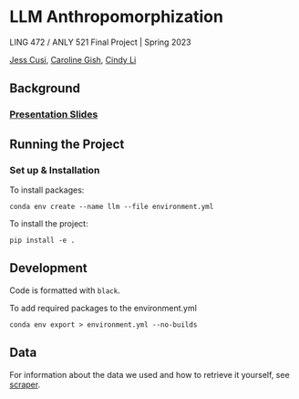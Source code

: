 # LLM Anthropomorphization

LING 472 / ANLY 521 Final Project | Spring 2023

[Jess Cusi](https://github.com/jessicacusi), [Caroline Gish](https://github.com/cngish98), [Cindy Li](https://github.com/cjlicjli)

## Background

### [Presentation Slides](https://docs.google.com/presentation/d/1ZHLGu2YBoXJVcdEjcOy1eXtJxd5EY-3f_f3NjuFypEo/edit?usp=sharing)

## Running the Project

### Set up & Installation

To install packages:

```commandline
conda env create --name llm --file environment.yml 
```

To install the project:

```
pip install -e .
```

## Development

Code is formatted with `black`. 


To add required packages to the environment.yml

```commandline
conda env export > environment.yml --no-builds
```

## Data 

For information about the data we used and how to retrieve it yourself, see [scraper](/scraper).
